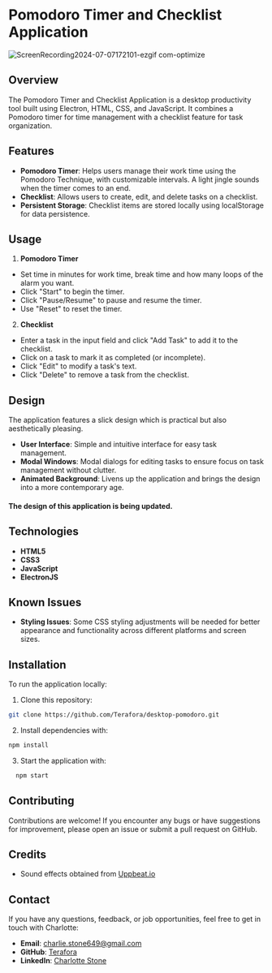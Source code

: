 # Pomodoro Timer and Checklist Application

![ScreenRecording2024-07-07172101-ezgif com-optimize](https://github.com/Terafora/desktop-pomodoro/assets/144109245/a253805a-2981-41fb-995c-25cfab5cf338)

## Overview

The Pomodoro Timer and Checklist Application is a desktop productivity tool built using Electron, HTML, CSS, and JavaScript. It combines a Pomodoro timer for time management with a checklist feature for task organization.

## Features

- **Pomodoro Timer**: Helps users manage their work time using the Pomodoro Technique, with customizable intervals. A light jingle sounds when the timer comes to an end.
- **Checklist**: Allows users to create, edit, and delete tasks on a checklist.
- **Persistent Storage**: Checklist items are stored locally using localStorage for data persistence.

## Usage

1. **Pomodoro Timer**
- Set time in minutes for work time, break time and how many loops of the alarm you want.
- Click "Start" to begin the timer.
- Click "Pause/Resume" to pause and resume the timer.
- Use "Reset" to reset the timer.

2. **Checklist**
- Enter a task in the input field and click "Add Task" to add it to the checklist.
- Click on a task to mark it as completed (or incomplete).
- Click "Edit" to modify a task's text.
- Click "Delete" to remove a task from the checklist.

## Design

The application features a slick design which is practical but also aesthetically pleasing.

- **User Interface**: Simple and intuitive interface for easy task management.
- **Modal Windows**: Modal dialogs for editing tasks to ensure focus on task management without clutter.
- **Animated Background**: Livens up the application and brings the design into a more contemporary age.

#### The design of this application is being updated.

## Technologies

- **HTML5**
- **CSS3**
- **JavaScript**
- **ElectronJS**

## Known Issues

- **Styling Issues**: Some CSS styling adjustments will be needed for better appearance and functionality across different platforms and screen sizes.

## Installation

To run the application locally:

1. Clone this repository:
```bash
git clone https://github.com/Terafora/desktop-pomodoro.git
```
2. Install dependencies with:
```bash
npm install
```
3. Start the application with:
```bash
  npm start
```
## Contributing

Contributions are welcome! If you encounter any bugs or have suggestions for improvement, please open an issue or submit a pull request on GitHub.

## Credits

- Sound effects obtained from [Uppbeat.io](https://uppbeat.io)

## Contact

If you have any questions, feedback, or job opportunities, feel free to get in touch with Charlotte:

- **Email**: [charlie.stone649@gmail.com](mailto:charlie.stone649@gmail.com)
- **GitHub**: [Terafora](https://github.com/Terafora)
- **LinkedIn**: [Charlotte Stone](https://www.linkedin.com/in/charlotte-stone-web/)
